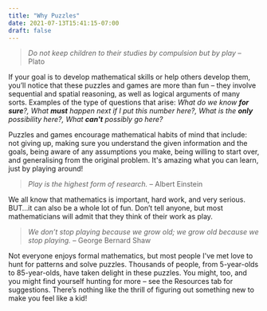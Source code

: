 ```yaml
---
title: "Why Puzzles"
date: 2021-07-13T15:41:15-07:00
draft: false
---
```


> _Do not keep children to their studies by compulsion but by play_  – Plato

If your goal is to develop mathematical skills or help others develop them,
you’ll notice that these puzzles and games are more than fun – they involve
sequential and spatial reasoning, as well as logical arguments of many sorts.
Examples of the type of questions that arise: _What do we know **for sure**?, What
**must** happen next if I put this number here?, What is the **only** possibility here?,
What **can't** possibly go here?_

Puzzles and games encourage mathematical habits of mind that include:  not
giving up, making sure you understand the given information and the goals, being
aware of any assumptions you make, being willing to start over, and generalising
from the original problem.  It's amazing what you can learn, just by playing
around!

> _Play is the highest form of research._ – Albert Einstein

We all know that mathematics is important, hard work, and very serious. BUT…it
can also be a  whole lot of fun.  Don’t tell anyone, but most mathematicians
will admit that they think of their work as  play.

> _We don’t stop playing because we grow old; we grow old because we stop
> playing._ – George Bernard Shaw

Not everyone enjoys formal mathematics, but most people I've met love to hunt
for patterns and solve puzzles.  Thousands of people, from 5-year-olds to
85-year-olds, have taken delight in these puzzles.  You might, too, and you
might find yourself hunting for more – see the Resources tab for
suggestions. There’s nothing like the thrill of figuring out something new
to make you feel like a kid!
